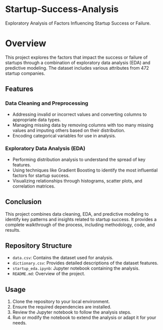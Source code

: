 # Startup-Success-Analysis
Exploratory Analysis of Factors Influencing Startup Success or Failure.
# Overview
This project explores the factors that impact the success or failure of startups through a combination of exploratory data analysis (EDA) and predictive modeling. The dataset includes various attributes from 472 startup companies.

## Features

### Data Cleaning and Preprocessing
- Addressing invalid or incorrect values and converting columns to appropriate data types.
- Managing missing data by removing columns with too many missing values and imputing others based on their distribution.
- Encoding categorical variables for use in analysis.

### Exploratory Data Analysis (EDA)
- Performing distribution analysis to understand the spread of key features.
- Using techniques like Gradient Boosting to identify the most influential factors for startup success.
- Visualizing relationships through histograms, scatter plots, and correlation matrices.

## Conclusion
This project combines data cleaning, EDA, and predictive modeling to identify key patterns and insights related to startup success. It provides a complete walkthrough of the process, including methodology, code, and results.

## Repository Structure
- `data.csv`: Contains the dataset used for analysis.
- `dictionary.csv`: Provides detailed descriptions of the dataset features.
- `startup_eda.ipynb`: Jupyter notebook containing the analysis.
- `README.md`: Overview of the project.

## Usage
1. Clone the repository to your local environment.
2. Ensure the required dependencies are installed.
3. Review the Jupyter notebook to follow the analysis steps.
4. Run or modify the notebook to extend the analysis or adapt it for your needs.
   
